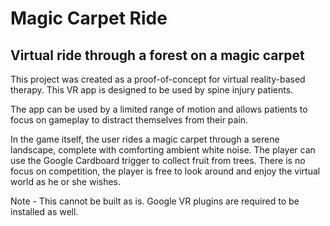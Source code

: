 # Magic Carpet Ride
## Virtual ride through a forest on a magic carpet


This project was created as a proof-of-concept for virtual reality-based therapy. 
This VR app is designed to be used by spine injury patients.

The app can be used by a limited range of motion and allows patients to focus on gameplay to distract themselves from their pain.

In the game itself, the user rides a magic carpet through a serene landscape, complete with comforting ambient white noise.
The player can use the Google Cardboard trigger to collect fruit from trees. There is no focus on competition, the player is free
to look around and enjoy the virtual world as he or she wishes.

Note - This cannot be built as is. Google VR plugins are required to be installed as well.
